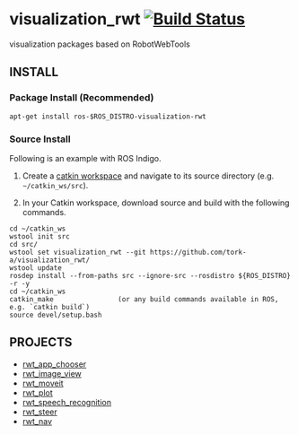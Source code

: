 visualization_rwt [![Build Status](https://app.travis-ci.com/tork-a/visualization_rwt.svg?branch=kinetic-devel)](https://app.travis-ci.com/tork-a/visualization_rwt)
=================

visualization packages based on RobotWebTools

## INSTALL

### Package Install (Recommended)

```
apt-get install ros-$ROS_DISTRO-visualization-rwt
```

### Source Install
Following is an example with ROS Indigo.

1. Create a [catkin workspace](http://wiki.ros.org/catkin/Tutorials/create_a_workspace) and navigate to its source directory (e.g. `~/catkin_ws/src`).

2. In your Catkin workspace, download source and build with the following commands.

```
cd ~/catkin_ws
wstool init src
cd src/
wstool set visualization_rwt --git https://github.com/tork-a/visualization_rwt/
wstool update
rosdep install --from-paths src --ignore-src --rosdistro ${ROS_DISTRO} -r -y
cd ~/catkin_ws 
catkin_make                (or any build commands available in ROS, e.g. `catkin build`)
source devel/setup.bash
```

PROJECTS
--------

* [rwt_app_chooser](rwt_app_chooser/README.md)
* [rwt_image_view](rwt_image_view/README.md)
* [rwt_moveit](rwt_moveit/README.rst)
* [rwt_plot](rwt_plot/README.md)
* [rwt_speech_recognition](rwt_speech_recognition/README.md)
* [rwt_steer](rwt_steer/README.md)
* [rwt_nav](rwt_nav/README.md)
